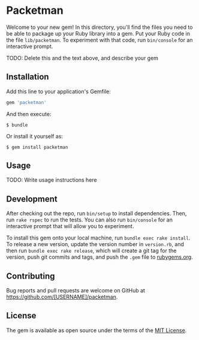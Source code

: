 # Packetman

Welcome to your new gem! In this directory, you'll find the files you need to be able to package up your Ruby library into a gem. Put your Ruby code in the file `lib/packetman`. To experiment with that code, run `bin/console` for an interactive prompt.

TODO: Delete this and the text above, and describe your gem

## Installation

Add this line to your application's Gemfile:

```ruby
gem 'packetman'
```

And then execute:

    $ bundle

Or install it yourself as:

    $ gem install packetman

## Usage

TODO: Write usage instructions here

## Development

After checking out the repo, run `bin/setup` to install dependencies. Then, run `rake rspec` to run the tests. You can also run `bin/console` for an interactive prompt that will allow you to experiment.

To install this gem onto your local machine, run `bundle exec rake install`. To release a new version, update the version number in `version.rb`, and then run `bundle exec rake release`, which will create a git tag for the version, push git commits and tags, and push the `.gem` file to [rubygems.org](https://rubygems.org).

## Contributing

Bug reports and pull requests are welcome on GitHub at https://github.com/[USERNAME]/packetman.


## License

The gem is available as open source under the terms of the [MIT License](http://opensource.org/licenses/MIT).

